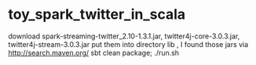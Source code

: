 # toy_spark_twitter_in_scala
download spark-streaming-twitter_2.10-1.3.1.jar, twitter4j-core-3.0.3.jar, twitter4j-stream-3.0.3.jar put them into directory lib , I found those jars via http://search.maven.org/
sbt clean package; ./run.sh
